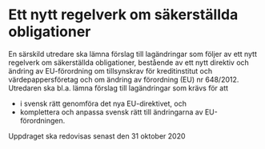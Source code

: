# Ett nytt regelverk om säkerställda obligationer

En särskild utredare ska lämna förslag till lagändringar som följer av ett nytt regelverk om säkerställda obligationer, bestående av ett nytt direktiv och ändring av EU-förordning om tillsynskrav för kreditinstitut och värdepappersföretag och om ändring av förordning (EU) nr 648/2012.
Utredaren ska bl.a. lämna förslag till lagändringar som krävs för att

* i svensk rätt genomföra det nya EU-direktivet, och
* komplettera och anpassa svensk rätt till ändringarna av
EU-förordningen.

Uppdraget ska redovisas senast den 31 oktober 2020
